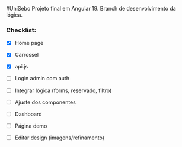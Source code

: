 #UniSebo
Projeto final em Angular 19.
Branch de desenvolvimento da lógica.

### Checklist:
- [x] Home page
- [x] Carrossel
- [x] api.js  

- [ ] Login admin com auth 
- [ ] Integrar lógica (forms, reservado, filtro) 
- [ ] Ajuste dos componentes
- [ ] Dashboard  
- [ ] Página demo
- [ ] Editar design (imagens/refinamento)
